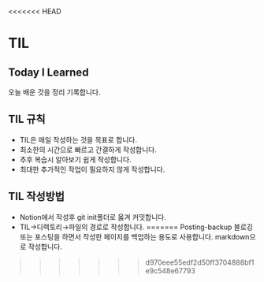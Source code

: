 <<<<<<< HEAD
# TIL
## Today I Learned
오늘 배운 것을 정리 기록합니다.
## TIL 규칙
* TIL은 매일 작성하는 것을 목표로 합니다.
* 최소한의 시간으로 빠르고 간결하게 작성합니다.
* 추후 복습시 알아보기 쉽게 작성합니다.
* 최대한 추가적인 작업이 필요하지 않게 작성합니다.
## TIL 작성방법
* Notion에서 작성후 git init폴더로 옳겨 커밋합니다.
* TIL→디렉토리→파일의 경로로 작성합니다.
=======
Posting-backup
블로깅 또는 포스팅을 하면서 작성한 페이지를 백업하는 용도로 사용합니다.
markdown으로 작성합니다.
>>>>>>> d970eee55edf2d50ff3704888bf1e9c548e67793
